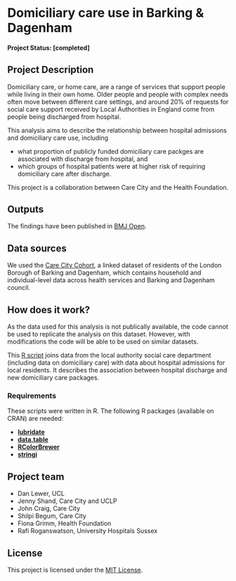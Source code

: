 # Domiciliary care use in Barking & Dagenham

#### Project Status: [completed]

## Project Description

Domiciliary care, or home care, are a range of services that support people while living in their own home. Older people and people with complex needs often move between different care settings, and around 20% of requests for social care support received by Local Authorities in England come from people being discharged from hospital.

This analysis aims to describe the relationship between hospital admissions and domiciliary care use, including
* what proportion of publicly funded domiciliary care packges are associated with discharge from hospital, and
* which groups of hospital patients were at higher risk of requiring domiciliary care after discharge. 

This project is a collaboration between Care City and the Health Foundation. 

## Outputs
The findings have been published in [BMJ Open](https://bmjopen.bmj.com/content/12/9/e061875.abstract).

## Data sources

We used the [Care City Cohort](https://www.carecity.london/component/content/article/95-what-we-do/216-care-city-cohort), a linked dataset of  residents of the London Borough of Barking and Dagenham, which contains household and individual-level data across health services and Barking and Dagenham council. 

## How does it work?

As the data used for this analysis is not publically available, the code cannot be used to replicate the analysis on this dataset. However, with modifications the code will be able to be used on similar datasets.

This [R script](https://github.com/HFAnalyticsLab/domcare_hospital_LBBD/blob/main/analysis_of_care_city_cohort.R) joins data from the local authority social care department (including data on domiciliary care) with data about hospital admissions for local residents. It describes the association between hospital discharge and new domiciliary care packages.

### Requirements

These scripts were written in R.
The following R packages (available on CRAN) are needed: 
* [**lubridate**](https://cran.r-project.org/web/packages/lubridate/vignettes/lubridate.html)
* [**data.table**](https://cran.r-project.org/web/packages/data.table/index.html) 
* [**RColorBrewer**](https://cran.r-project.org/web/packages/RColorBrewer/index.html)
* [**stringi**](https://cran.r-project.org/web/packages/stringi/index.html)

## Project team

* Dan Lewer, UCL
* Jenny Shand, Care City and UCLP
* John Craig, Care City
* Shilpi Begum, Care City
* Fiona Grimm, Health Foundation
* Rafi Roganswatson, University Hospitals Sussex

## License
This project is licensed under the [MIT License](https://github.com/HFAnalyticsLab/domcare_hospital_LBBD/blob/master/LICENSE).
